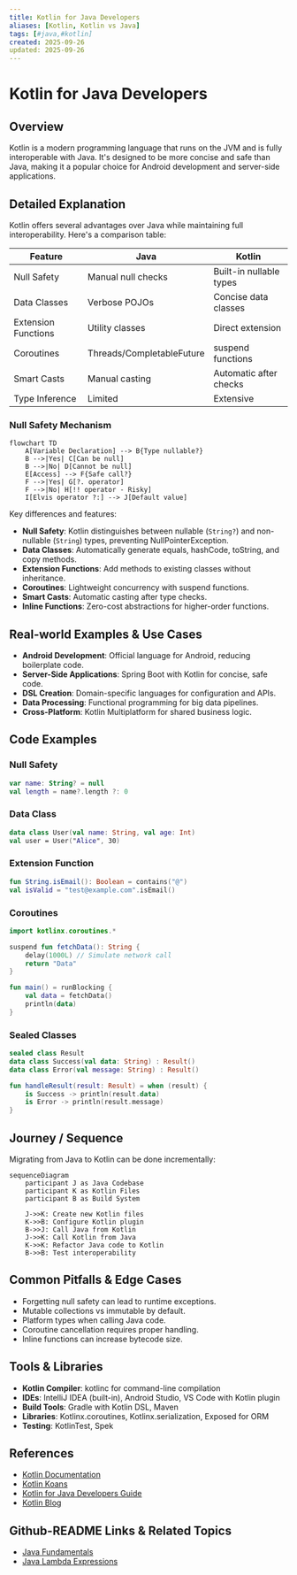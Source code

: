```yaml
---
title: Kotlin for Java Developers
aliases: [Kotlin, Kotlin vs Java]
tags: [#java,#kotlin]
created: 2025-09-26
updated: 2025-09-26
---
```


# Kotlin for Java Developers

## Overview

Kotlin is a modern programming language that runs on the JVM and is fully interoperable with Java. It's designed to be more concise and safe than Java, making it a popular choice for Android development and server-side applications.

## Detailed Explanation

Kotlin offers several advantages over Java while maintaining full interoperability. Here's a comparison table:

| Feature | Java | Kotlin |
|---------|------|--------|
| Null Safety | Manual null checks | Built-in nullable types |
| Data Classes | Verbose POJOs | Concise data classes |
| Extension Functions | Utility classes | Direct extension |
| Coroutines | Threads/CompletableFuture | suspend functions |
| Smart Casts | Manual casting | Automatic after checks |
| Type Inference | Limited | Extensive |

### Null Safety Mechanism

```mermaid
flowchart TD
    A[Variable Declaration] --> B{Type nullable?}
    B -->|Yes| C[Can be null]
    B -->|No| D[Cannot be null]
    E[Access] --> F{Safe call?}
    F -->|Yes| G[?. operator]
    F -->|No| H[!! operator - Risky]
    I[Elvis operator ?:] --> J[Default value]
```

Key differences and features:

- **Null Safety**: Kotlin distinguishes between nullable (`String?`) and non-nullable (`String`) types, preventing NullPointerException.
- **Data Classes**: Automatically generate equals, hashCode, toString, and copy methods.
- **Extension Functions**: Add methods to existing classes without inheritance.
- **Coroutines**: Lightweight concurrency with suspend functions.
- **Smart Casts**: Automatic casting after type checks.
- **Inline Functions**: Zero-cost abstractions for higher-order functions.

## Real-world Examples & Use Cases

- **Android Development**: Official language for Android, reducing boilerplate code.
- **Server-Side Applications**: Spring Boot with Kotlin for concise, safe code.
- **DSL Creation**: Domain-specific languages for configuration and APIs.
- **Data Processing**: Functional programming for big data pipelines.
- **Cross-Platform**: Kotlin Multiplatform for shared business logic.

## Code Examples

### Null Safety

```kotlin
var name: String? = null
val length = name?.length ?: 0
```

### Data Class

```kotlin
data class User(val name: String, val age: Int)
val user = User("Alice", 30)
```

### Extension Function

```kotlin
fun String.isEmail(): Boolean = contains("@")
val isValid = "test@example.com".isEmail()
```

### Coroutines

```kotlin
import kotlinx.coroutines.*

suspend fun fetchData(): String {
    delay(1000L) // Simulate network call
    return "Data"
}

fun main() = runBlocking {
    val data = fetchData()
    println(data)
}
```

### Sealed Classes

```kotlin
sealed class Result
data class Success(val data: String) : Result()
data class Error(val message: String) : Result()

fun handleResult(result: Result) = when (result) {
    is Success -> println(result.data)
    is Error -> println(result.message)
}
```

## Journey / Sequence

Migrating from Java to Kotlin can be done incrementally:

```mermaid
sequenceDiagram
    participant J as Java Codebase
    participant K as Kotlin Files
    participant B as Build System

    J->>K: Create new Kotlin files
    K->>B: Configure Kotlin plugin
    B->>J: Call Java from Kotlin
    J->>K: Call Kotlin from Java
    K->>K: Refactor Java code to Kotlin
    B->>B: Test interoperability
```

## Common Pitfalls & Edge Cases

- Forgetting null safety can lead to runtime exceptions.
- Mutable collections vs immutable by default.
- Platform types when calling Java code.
- Coroutine cancellation requires proper handling.
- Inline functions can increase bytecode size.

## Tools & Libraries

- **Kotlin Compiler**: kotlinc for command-line compilation
- **IDEs**: IntelliJ IDEA (built-in), Android Studio, VS Code with Kotlin plugin
- **Build Tools**: Gradle with Kotlin DSL, Maven
- **Libraries**: Kotlinx.coroutines, Kotlinx.serialization, Exposed for ORM
- **Testing**: KotlinTest, Spek

## References

- [Kotlin Documentation](https://kotlinlang.org/docs/)
- [Kotlin Koans](https://play.kotlinlang.org/koans)
- [Kotlin for Java Developers Guide](https://kotlinlang.org/docs/kotlin-for-java-developers.html)
- [Kotlin Blog](https://blog.jetbrains.com/kotlin/)

## Github-README Links & Related Topics

- [Java Fundamentals](./java-fundamentals/README.md)
- [Java Lambda Expressions](./java-lambda-expressions/README.md)
